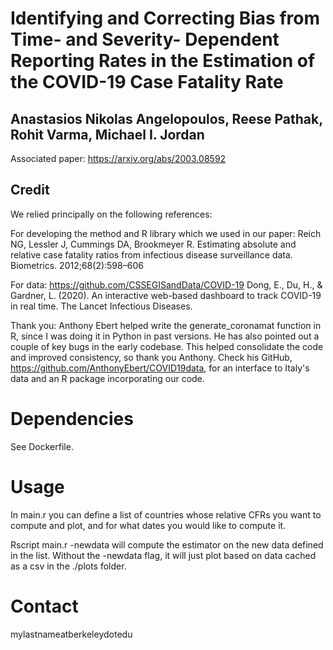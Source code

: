 # Identifying and Correcting Bias from Time- and Severity- Dependent Reporting Rates in the Estimation of the COVID-19 Case Fatality Rate
## Anastasios Nikolas Angelopoulos, Reese Pathak, Rohit Varma, Michael I. Jordan
Associated paper: https://arxiv.org/abs/2003.08592
## Credit
We relied principally on the following references:

For developing the method and R library which we used in our paper:
Reich NG, Lessler J, Cummings DA, Brookmeyer R. Estimating absolute and relative case fatality ratios from infectious disease surveillance
data. Biometrics. 2012;68(2):598–606

For data:
https://github.com/CSSEGISandData/COVID-19
Dong, E., Du, H., & Gardner, L. (2020). An interactive web-based dashboard to track COVID-19 in real time. The Lancet Infectious Diseases.

Thank you:
Anthony Ebert helped write the generate_coronamat function in R, since I was doing it in Python in past versions. He has also pointed out a couple of key bugs in the early codebase. This helped consolidate the code and improved consistency, so thank you Anthony.  Check his GitHub, https://github.com/AnthonyEbert/COVID19data, for an interface to Italy's data and an R package incorporating our code.  

# Dependencies
See Dockerfile.

# Usage
In main.r you can define a list of countries whose relative CFRs you want to compute and plot, and for what dates you would like to compute it.

Rscript main.r -newdata will compute the estimator on the new data defined in the list. Without the -newdata flag, it will just plot based on data cached as a csv in the ./plots folder.

# Contact
mylastnameatberkeleydotedu
